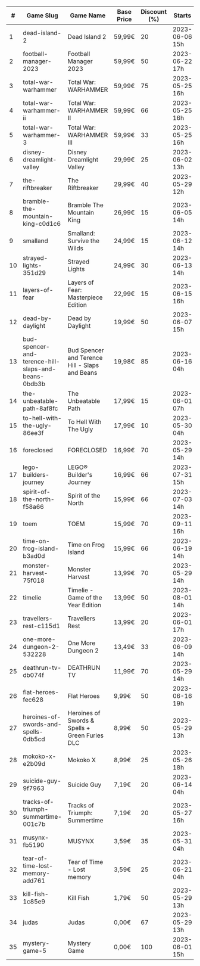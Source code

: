 |#|Game Slug|Game Name|Base Price|Discount (%)|Starts|Ends|
|---|---|---|---|---|---|---|
|1|dead-island-2|Dead Island 2|59,99€|20|2023-06-06 15h|2023-06-15 15h|
|2|football-manager-2023|Football Manager 2023|59,99€|50|2023-06-22 17h|2023-07-13 17h|
|3|total-war-warhammer|Total War: WARHAMMER|59,99€|75|2023-05-25 16h|2023-06-01 16h|
|4|total-war-warhammer-ii|Total War: WARHAMMER II|59,99€|66|2023-05-25 16h|2023-06-01 16h|
|5|total-war-warhammer-3|Total War: WARHAMMER III|59,99€|33|2023-05-25 16h|2023-06-01 16h|
|6|disney-dreamlight-valley|Disney Dreamlight Valley|29,99€|25|2023-06-02 13h|2023-06-15 13h|
|7|the-riftbreaker|The Riftbreaker|29,99€|40|2023-05-29 12h|2023-06-15 12h|
|8|bramble-the-mountain-king-c0d1c6|Bramble The Mountain King|26,99€|15|2023-06-05 14h|2023-06-12 14h|
|9|smalland|Smalland: Survive the Wilds|24,99€|15|2023-06-12 14h|2023-06-19 14h|
|10|strayed-lights-351d29|Strayed Lights|24,99€|30|2023-06-13 14h|2023-06-25 14h|
|11|layers-of-fear|Layers of Fear: Masterpiece Edition|22,99€|15|2023-06-15 16h|2023-06-22 16h|
|12|dead-by-daylight|Dead by Daylight|19,99€|50|2023-06-07 15h|2023-06-21 15h|
|13|bud-spencer-and-terence-hill-slaps-and-beans-0bdb3b|Bud Spencer and Terence Hill - Slaps and Beans|19,98€|85|2023-06-16 04h|2023-08-02 04h|
|14|the-unbeatable-path-8af8fc|The Unbeatable Path|17,99€|15|2023-06-01 07h|2023-06-11 07h|
|15|to-hell-with-the-ugly-86ee3f|To Hell With The Ugly|17,99€|10|2023-05-30 04h|2023-06-06 04h|
|16|foreclosed|FORECLOSED|16,99€|70|2023-05-29 14h|2023-06-05 14h|
|17|lego-builders-journey|LEGO® Builder's Journey|16,99€|66|2023-07-31 15h|2023-08-07 15h|
|18|spirit-of-the-north-f58a66|Spirit of the North|15,99€|66|2023-07-03 14h|2023-07-10 14h|
|19|toem|TOEM|15,99€|70|2023-09-11 16h|2023-09-24 16h|
|20|time-on-frog-island-b3ad0d|Time on Frog Island|15,99€|66|2023-06-19 14h|2023-06-26 14h|
|21|monster-harvest-75f018|Monster Harvest|13,99€|70|2023-05-29 14h|2023-06-05 14h|
|22|timelie|Timelie - Game of the Year Edition|13,99€|50|2023-08-01 14h|2023-08-15 14h|
|23|travellers-rest-c115d1|Travellers Rest|13,99€|20|2023-06-01 17h|2023-06-15 17h|
|24|one-more-dungeon-2-532228|One More Dungeon 2|13,49€|33|2023-06-09 14h|2023-06-18 14h|
|25|deathrun-tv-db074f|DEATHRUN TV|11,99€|70|2023-05-29 14h|2023-06-05 14h|
|26|flat-heroes-fec628|Flat Heroes|9,99€|50|2023-06-16 19h|2023-06-28 19h|
|27|heroines-of-swords-and-spells-0db5cd|Heroines of Swords & Spells + Green Furies DLC|8,99€|50|2023-05-29 13h|2023-06-05 13h|
|28|mokoko-x-e2b09d|Mokoko X|8,99€|25|2023-05-26 18h|2023-06-09 18h|
|29|suicide-guy-9f7963|Suicide Guy|7,19€|20|2023-06-14 04h|2023-06-29 04h|
|30|tracks-of-triumph-summertime-001c7b|Tracks of Triumph: Summertime|7,19€|20|2023-05-27 16h|2023-06-03 16h|
|31|musynx-fb5190|MUSYNX|3,59€|35|2023-05-31 04h|2023-06-07 04h|
|32|tear-of-time-lost-memory-add761|Tear of Time - Lost memory|3,59€|25|2023-06-21 04h|2023-06-28 04h|
|33|kill-fish-1c85e9|Kill Fish|1,79€|50|2023-05-29 13h|2023-06-05 13h|
|34|judas|Judas|0,00€|67|2023-05-29 13h|2023-06-05 13h|
|35|mystery-game-5|Mystery Game|0,00€|100|2023-06-01 15h|2023-06-08 15h|
